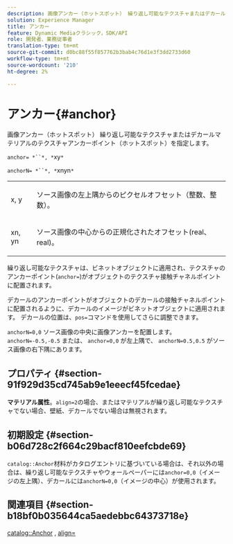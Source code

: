 ```yaml
---
description: 画像アンカー（ホットスポット） 繰り返し可能なテクスチャまたはデカールマテリアルのテクスチャアンカーポイント（ホットスポット）を指定します。
solution: Experience Manager
title: アンカー
feature: Dynamic Mediaクラシック，SDK/API
role: 開発者、業務従事者
translation-type: tm+mt
source-git-commit: d0bc88f55f857762b3bab4c76d1e3f3dd2733d60
workflow-type: tm+mt
source-wordcount: '210'
ht-degree: 2%

---
```



# アンカー{#anchor}

画像アンカー（ホットスポット） 繰り返し可能なテクスチャまたはデカールマテリアルのテクスチャアンカーポイント（ホットスポット）を指定します。

`anchor= *``*, *`xy`*`

`anchorN= *``*, *`xnyn`*`

<table id="simpletable_1D8E91D8424A424787C4D20C9B040115"> 
 <tr class="strow"> 
  <td class="stentry"> <p><span class="varname"> x</span>,  <span class="varname"> y</span> </p></td> 
  <td class="stentry"> <p>ソース画像の左上隅からのピクセルオフセット（整数、整数）。 </p></td> 
 </tr> 
 <tr class="strow"> 
  <td class="stentry"> <p><span class="varname"> xn</span>,  <span class="varname"> yn</span> </p></td> 
  <td class="stentry"> <p>ソース画像の中心からの正規化されたオフセット(real、real)。 </p></td> 
 </tr> 
</table>

繰り返し可能なテクスチャは、ビネットオブジェクトに適用され、テクスチャのアンカーポイント(`anchor=`)がオブジェクトのテクスチャ接触チャネルポイントに配置されます。

デカールのアンカーポイントがオブジェクトのデカールの接触チャネルポイントに配置されるように、デカールのイメージがビネットオブジェクトに適用されます。 デカールの位置は、`pos=`コマンドを使用してさらに調整できます。

`anchorN=0,0` ソース画像の中央に画像アンカーを配置します。`anchorN=-0.5,-0.5` または、 `anchor=0,0` が左上隅で、 `anchorN=0.5,0.5` がソース画像の右下隅にあります。

## プロパティ {#section-91f929d35cd745ab9e1eeecf45fcedae}

**マテリアル属性**。`align=2`の場合、またはマテリアルが繰り返し可能なテクスチャでない場合、壁紙、デカールでない場合は無視されます。

## 初期設定 {#section-b06d728c2f664c29bacf810eefcbde69}

`catalog::Anchor`材料がカタログエントリに基づいている場合は、それ以外の場合は、繰り返し可能なテクスチャやウォールペーパーには`anchor=0,0`（イメージの左上隅）、デカールには`anchorN=0,0`（イメージの中心）が使用されます。

## 関連項目 {#section-b18bf0b035644ca5aedebbc64373718e}

[catalog::Anchor](../../../../../ir-api/material-cat/image-rendering-api-ref/c-ir-material-catalog/c-ir-material-data-reference/r-ir-cat-anchor.md#reference-d9b1d49db1fc440686f64b84453297ab) ,  [align=](../../../../../ir-api/http-protocol/image-rendering-api-ref/c-ir-http-protocol-ref/c-ir-http-protocol-command-reference/r-ir-align.md#reference-4d63baa522ce42f9b15167ba34c5c6a7)
